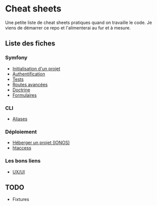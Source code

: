 # Cheat sheets

Une petite liste de cheat sheets pratiques quand on travaille le code.
Je viens de démarrer ce repo et l'alimenterai au fur et à mesure.

## Liste des fiches
### Symfony
- [Initialisation d'un projet](cheatsheets/Symfony/Symfony.md)
- [Authentification](cheatsheets/Symfony/Symfony_authentification.md)
- [Tests](cheatsheets/Symfony/Symfony_tests.md)
- [Routes avancées](cheatsheets/Symfony/Symfony_routes.md)
- [Doctrine](cheatsheets/Symfony/Symfony_doctrine.md)
- [Formulaires](cheatsheets/Symfony/Symfony_formulaires.md)

### CLI
- [Aliases](cheatsheets/CLI/aliases.md)

### Déploiement
- [Héberger un projet (IONOS)](cheatsheets/Ionos/ionos.md)
- [htaccess](cheatsheets/Ionos/htaccess.md)

### Les bons liens
- [UX/UI](cheatsheets/Les-bons-liens/design.md)

## TODO
- Fixtures
